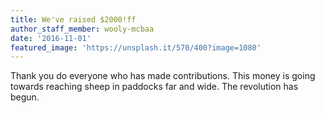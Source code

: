 ```yaml
---
title: We've raised $2000!ff
author_staff_member: wooly-mcbaa
date: '2016-11-01'
featured_image: 'https://unsplash.it/570/400?image=1080'
---
```

Thank you do everyone who has made contributions. This money is going towards reaching sheep in paddocks far and wide. The revolution has begun.
